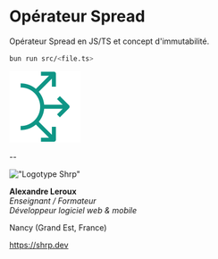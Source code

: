 # Opérateur Spread

Opérateur Spread en JS/TS et concept d'immutabilité.

```bash
bun run src/<file.ts>
```

![spread](./assets/spread.png)

--

!["Logotype Shrp"](https://sherpa.one/images/sherpa-logotype.png)

__Alexandre Leroux__  
_Enseignant / Formateur_  
_Développeur logiciel web & mobile_

Nancy (Grand Est, France)

<https://shrp.dev>

